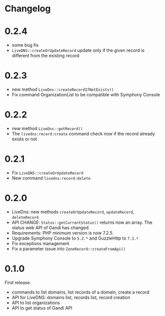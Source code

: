 # Changelog

# 0.2.4

- some bug fix
- `LiveDNS::createOrUpdateRecord` update only if the given record is different
  from the existing record

# 0.2.3

- new method `LiveDns::createRecordIfNotExists()`
- Fix command OrganizationList to be compatible with Symphony Console

# 0.2.2

- new method `LiveDns::getRecord()`
- The `livedns:record:create`  command check now if the record already exists or not

# 0.2.1

- Fix `LiveDNS::createOrUpdateRecord`
- New command `livedns:record:delete`

# 0.2.0

- LiveDns: new methods `createOrUpdateRecord`, `updateRecord`, `deleteRecord`
- API CHANGE: `Status::getCurrentStatus()` returns now an array. The status web API of Gandi has changed.
- Requirements: PHP minimum version is now 7.2.5.
- Upgrade Symphony Console to `5.2.*` and GuzzleHttp to `7.3.*`
- Fix exceptions management
- Fix a parameter issue into `ZoneRecord::createFromApi()`

# 0.1.0

First release.

- commands to list domains, list records of a domain, create a record
- API for LiveDNS: domains list, records list, record creation
- API to list organizations
- API to get status of Gandi API
